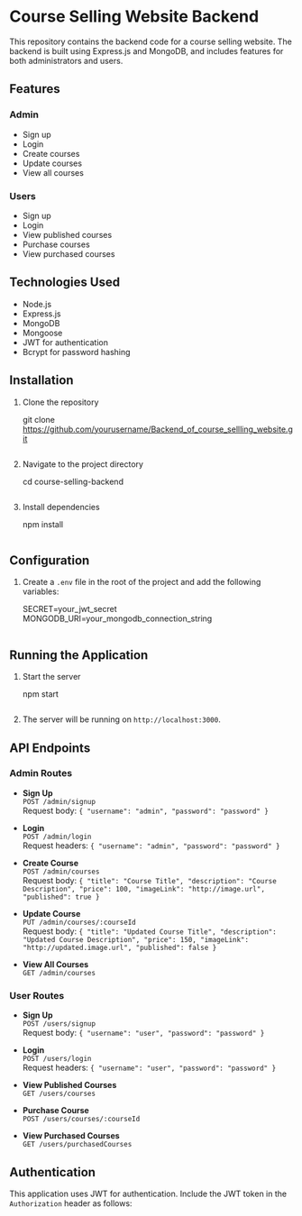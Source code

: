 # Course Selling Website Backend

This repository contains the backend code for a course selling website. The backend is built using Express.js and MongoDB, and includes features for both administrators and users.

## Features

### Admin
- Sign up
- Login
- Create courses
- Update courses
- View all courses

### Users
- Sign up
- Login
- View published courses
- Purchase courses
- View purchased courses

## Technologies Used
- Node.js
- Express.js
- MongoDB
- Mongoose
- JWT for authentication
- Bcrypt for password hashing

## Installation

1. Clone the repository
   
    git clone https://github.com/yourusername/Backend_of_course_sellling_website.git
    ```
2. Navigate to the project directory
  
    cd course-selling-backend
    ```
3. Install dependencies
   
    npm install
    ```

## Configuration

1. Create a `.env` file in the root of the project and add the following variables:
   
    SECRET=your_jwt_secret
    MONGODB_URI=your_mongodb_connection_string
    ```

## Running the Application

1. Start the server
    
    npm start
    ```
2. The server will be running on `http://localhost:3000`.

## API Endpoints

### Admin Routes

- **Sign Up**  
  `POST /admin/signup`  
  Request body: `{ "username": "admin", "password": "password" }`

- **Login**  
  `POST /admin/login`  
  Request headers: `{ "username": "admin", "password": "password" }`

- **Create Course**  
  `POST /admin/courses`  
  Request body: `{ "title": "Course Title", "description": "Course Description", "price": 100, "imageLink": "http://image.url", "published": true }`
  
- **Update Course**  
  `PUT /admin/courses/:courseId`  
  Request body: `{ "title": "Updated Course Title", "description": "Updated Course Description", "price": 150, "imageLink": "http://updated.image.url", "published": false }`
  
- **View All Courses**  
  `GET /admin/courses`

### User Routes

- **Sign Up**  
  `POST /users/signup`  
  Request body: `{ "username": "user", "password": "password" }`

- **Login**  
  `POST /users/login`  
  Request headers: `{ "username": "user", "password": "password" }`

- **View Published Courses**  
  `GET /users/courses`

- **Purchase Course**  
  `POST /users/courses/:courseId`

- **View Purchased Courses**  
  `GET /users/purchasedCourses`

## Authentication

This application uses JWT for authentication. Include the JWT token in the `Authorization` header as follows:
